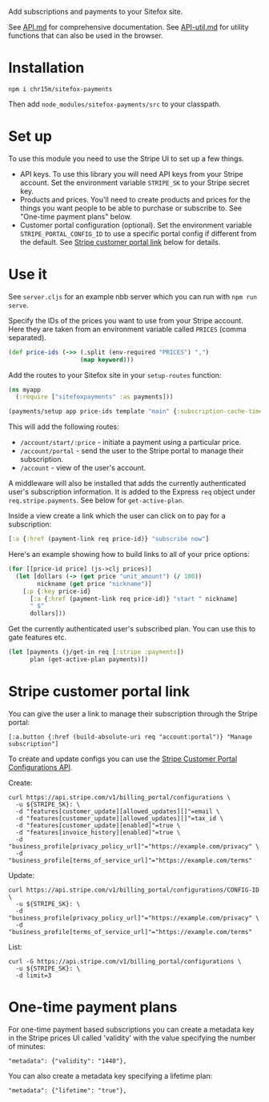 Add subscriptions and payments to your Sitefox site.

See [API.md](./API.md) for comprehensive documentation.
See [API-util.md](./API-util.md) for utility functions that can also be used in the browser.

# Installation

`npm i chr15m/sitefox-payments`

Then add `node_modules/sitefox-payments/src` to your classpath.

# Set up

To use this module you need to use the Stripe UI to set up a few things.

 * API keys. To use this library you will need API keys from your Stripe account. Set the environment variable `STRIPE_SK` to your Stripe secret key.
 * Products and prices. You'll need to create products and prices for the things you want people to be able to purchase or subscribe to. See "One-time payment plans" below.
 * Customer portal configuration (optional). Set the environment variable `STRIPE_PORTAL_CONFIG_ID` to use a specific portal config if different from the default. See [Stripe customer portal link](#stripe-cutomer-portal-link) below for details.

# Use it

See `server.cljs` for an example nbb server which you can run with `npm run serve`.

Specify the IDs of the prices you want to use from your Stripe account.
Here they are taken from an environment variable called `PRICES` (comma separated).

```clojure
(def price-ids (->> (.split (env-required "PRICES") ",")
                    (map keyword)))
```

Add the routes to your Sitefox site in your `setup-routes` function:

```clojure
(ns myapp
  (:require ["sitefoxpayments" :as payments]))

(payments/setup app price-ids template "main" {:subscription-cache-time (* 1000 60)})
```

This will add the following routes:

 * `/account/start/:price` - initiate a payment using a particular price.
 * `/account/portal` - send the user to the Stripe portal to manage their subscription.
 * `/account` - view of the user's account.

A middleware will also be installed that adds the currently authenticated user's subscription information.
It is added to the Express `req` object under `req.stripe.payments`. See below for `get-active-plan`.

Inside a view create a link which the user can click on to pay for a subscription:

```clojure
[:a {:href (payment-link req price-id)} "subscribe now"]
```

Here's an example showing how to build links to all of your price options:

```clojure
(for [[price-id price] (js->clj prices)]
  (let [dollars (-> (get price "unit_amount") (/ 100))
        nickname (get price "nickname")]
    [:p {:key price-id}
      [:a {:href (payment-link req price-id)} "start " nickname]
      " $"
      dollars]))
```

Get the currently authenticated user's subscribed plan.
You can use this to gate features etc.

```clojure
(let [payments (j/get-in req [:stripe :payments])
      plan (get-active-plan payments)])
```

# Stripe customer portal link

You can give the user a link to manage their subscription through the Stripe portal:

```
[:a.button {:href (build-absolute-uri req "account:portal")} "Manage subscription"]
```

To create and update configs you can use the [Stripe Customer Portal Configurations API](https://stripe.com/docs/api/customer_portal/configuration).

Create:

```
curl https://api.stripe.com/v1/billing_portal/configurations \
  -u ${STRIPE_SK}: \
  -d "features[customer_update][allowed_updates][]"=email \
  -d "features[customer_update][allowed_updates][]"=tax_id \
  -d "features[customer_update][enabled]"=true \
  -d "features[invoice_history][enabled]"=true \
  -d "business_profile[privacy_policy_url]"="https://example.com/privacy" \
  -d "business_profile[terms_of_service_url]"="https://example.com/terms"
```

Update:

```
curl https://api.stripe.com/v1/billing_portal/configurations/CONFIG-ID \
  -u ${STRIPE_SK}: \
  -d "business_profile[privacy_policy_url]"="https://example.com/privacy" \
  -d "business_profile[terms_of_service_url]"="https://example.com/terms"
```

List:

```
curl -G https://api.stripe.com/v1/billing_portal/configurations \
  -u ${STRIPE_SK}: \
  -d limit=3
```

# One-time payment plans

For one-time payment based subscriptions you can create a metadata key in the
Stripe prices UI called 'validity' with the value specifying the number of minutes:

```
"metadata": {"validity": "1440"},
```

You can also create a metadata key specifying a lifetime plan:

```
"metadata": {"lifetime": "true"},
```

